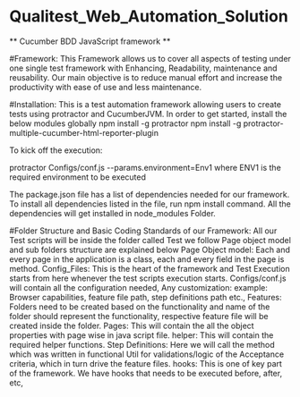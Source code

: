 # Qualitest_Web_Automation_Solution
**
Cucumber BDD JavaScript framework **


#Framework:
This Framework allows us to cover all aspects of testing under one single test framework with Enhancing, Readability, maintenance and reusability. Our main objective is to reduce manual effort and increase the productivity with ease of use and less maintenance.

#Installation:
This is a test automation framework allowing users to create tests using protractor and CucumberJVM. In order to get started, install the below modules globally npm install -g protractor npm install -g protractor-multiple-cucumber-html-reporter-plugin

To kick off the execution:

protractor Configs/conf.js --params.environment=Env1
where ENV1 is the required environment to be executed

The package.json file has a list of dependencies needed for our framework. To install all dependencies listed in the file, run npm install command. All the dependencies will get installed in node_modules Folder.

#Folder Structure and Basic Coding Standards of our Framework:
All our Test scripts will be inside the folder called Test we follow Page object model and sub folders structure are explained below
Page Object model: Each and every page in the application is a class, each and every field in the page is method.
Config_Files:
This is the heart of the framework and Test Execution starts from here whenever the test scripts execution starts.
Configs/conf.js will contain all the configuration needed, Any customization: example: Browser capabilities, feature file path, step definitions path etc.,
Features:
Folders need to be created based on the functionality and name of the folder should represent the functionality, respective feature file will be created inside the folder.
Pages:
This will contain the all the object properties with page wise in java script file.
helper:
This will contain the required helper functions.
Step Definitions:
Here we will call the method which was written in functional Util for validations/logic of the Acceptance criteria, which in turn drive the feature files.
hooks:
This is one of key part of the framework. We have hooks that needs to be executed before, after, etc,
